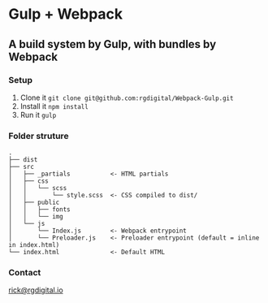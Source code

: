 # Gulp + Webpack

## A build system by Gulp, with bundles by Webpack

### Setup

1. Clone it `git clone git@github.com:rgdigital/Webpack-Gulp.git`
2. Install it `npm install`
3. Run it `gulp`

### Folder struture

```
.
├── dist
├── src
│   ├── _partials           <- HTML partials
│   ├── css
│   │   └── scss
│   │       └── style.scss  <- CSS compiled to dist/
│   ├── public
│   │   ├── fonts
│   │   └── img
│   └── js
│       └── Index.js        <- Webpack entrypoint
│       └── Preloader.js    <- Preloader entrypoint (default = inline in index.html)
└── index.html              <- Default HTML
```

### Contact
[rick@rgdigital.io](mailto:rick@rgdigital.io)